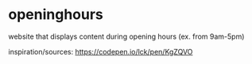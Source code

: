 # openinghours
website that displays content during opening hours (ex. from 9am-5pm)

inspiration/sources: https://codepen.io/lck/pen/KgZQVO
